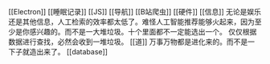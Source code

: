 [[Electron]]
[[睡眠记录]]
[[JS]]
[[导航]]
[[B站爬虫]]
[[硬件]]
[[信息]]
无论是娱乐还是其他信息，人工检索的效率都太低了。难怪人工智能推荐能够火起来，因为至少是你感兴趣的。而不是一大堆垃圾。十个里面都不一定能选出一个。
仅仅根据数据进行查找，必然会收到一堆垃圾。
[[道]]
万事万物都是进化来的。而不是一下子就造出来了。
[[database]] 